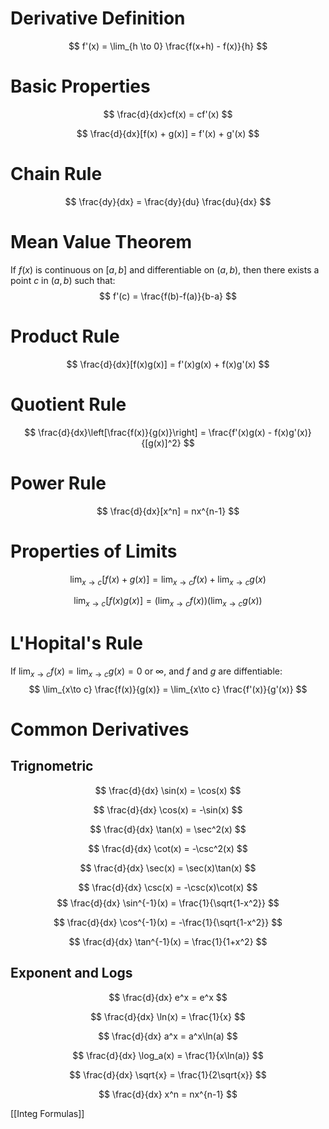 # Derivative Definition
$$
f'(x) = \lim_{h \to 0} \frac{f(x+h) - f(x)}{h}
$$

# Basic Properties
$$
\frac{d}{dx}cf(x) = cf'(x)
$$

$$
\frac{d}{dx}[f(x) + g(x)] = f'(x) + g'(x)
$$

# Chain Rule
$$
\frac{dy}{dx} = \frac{dy}{du} \frac{du}{dx}
$$

# Mean Value Theorem 
If $f(x)$ is continuous on $[a,b]$ and differentiable on $(a,b)$, then there exists a point $c$ in $(a,b)$ such that:
$$
f'(c) = \frac{f(b)-f(a)}{b-a}
$$

# Product Rule
$$
\frac{d}{dx}[f(x)g(x)] = f'(x)g(x) + f(x)g'(x) 
$$

# Quotient Rule
$$
\frac{d}{dx}\left[\frac{f(x)}{g(x)}\right] = \frac{f'(x)g(x) - f(x)g'(x)}{[g(x)]^2}
$$

# Power Rule
$$
\frac{d}{dx}[x^n] = nx^{n-1}
$$

# Properties of Limits
$$
\lim_{x\to c} [f(x) + g(x)] = \lim_{x\to c} f(x) + \lim_{x\to c} g(x) 
$$

$$
\lim_{x\to c} [f(x)g(x)] = \left(\lim_{x\to c} f(x)\right)\left(\lim_{x\to c} g(x)\right)
$$

# L'Hopital's Rule
If $\lim_{x\to c} f(x) = \lim_{x\to c} g(x) = 0$ or $\infty$, and $f$ and $g$ are diffentiable:  
$$
\lim_{x\to c} \frac{f(x)}{g(x)} = \lim_{x\to c} \frac{f'(x)}{g'(x)}
$$

# Common Derivatives
## Trignometric
$$
\frac{d}{dx} \sin(x) = \cos(x)
$$

$$
\frac{d}{dx} \cos(x) = -\sin(x)
$$

$$
\frac{d}{dx} \tan(x) = \sec^2(x)
$$ 

$$
\frac{d}{dx} \cot(x) = -\csc^2(x)
$$

$$
\frac{d}{dx} \sec(x) = \sec(x)\tan(x)  
$$

$$
\frac{d}{dx} \csc(x) = -\csc(x)\cot(x)
$$
$$
\frac{d}{dx} \sin^{-1}(x) = \frac{1}{\sqrt{1-x^2}} 
$$

$$
\frac{d}{dx} \cos^{-1}(x) = -\frac{1}{\sqrt{1-x^2}}
$$

$$ 
\frac{d}{dx} \tan^{-1}(x) = \frac{1}{1+x^2} 
$$
## Exponent and Logs
$$
\frac{d}{dx} e^x = e^x
$$

$$
\frac{d}{dx} \ln(x) = \frac{1}{x}
$$

$$
\frac{d}{dx} a^x = a^x\ln(a)  
$$ 

$$
\frac{d}{dx} \log_a(x) = \frac{1}{x\ln(a)}
$$

$$
\frac{d}{dx} \sqrt{x} = \frac{1}{2\sqrt{x}}
$$

$$
\frac{d}{dx} x^n = nx^{n-1}
$$



[[Integ Formulas]]